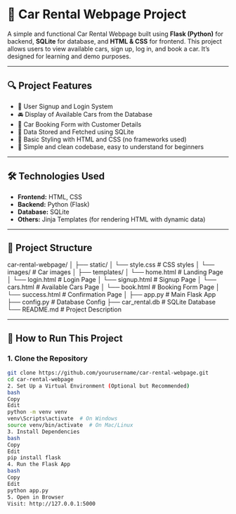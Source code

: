 # 🚗 Car Rental Webpage Project

A simple and functional Car Rental Webpage built using **Flask (Python)** for backend, **SQLite** for database, and **HTML & CSS** for frontend. This project allows users to view available cars, sign up, log in, and book a car. It’s designed for learning and demo purposes.

---

## 🔍 Project Features

- 👤 User Signup and Login System
- 🚘 Display of Available Cars from the Database
- 📝 Car Booking Form with Customer Details
- 💾 Data Stored and Fetched using SQLite
- 🎨 Basic Styling with HTML and CSS (no frameworks used)
- 🧹 Simple and clean codebase, easy to understand for beginners

---

## 🛠️ Technologies Used

- **Frontend:** HTML, CSS
- **Backend:** Python (Flask)
- **Database:** SQLite
- **Others:** Jinja Templates (for rendering HTML with dynamic data)

---

## 📁 Project Structure

car-rental-webpage/
│
├── static/
│ └── style.css # CSS styles
│ └── images/ # Car images
│
├── templates/
│ └── home.html # Landing Page
│ └── login.html # Login Page
│ └── signup.html # Signup Page
│ └── cars.html # Available Cars Page
│ └── book.html # Booking Form Page
│ └── success.html # Confirmation Page
│
├── app.py # Main Flask App
├── config.py # Database Config
├── car_rental.db # SQLite Database
└── README.md # Project Description

---

## 🚀 How to Run This Project

### 1. Clone the Repository

```bash
git clone https://github.com/yourusername/car-rental-webpage.git
cd car-rental-webpage
2. Set Up a Virtual Environment (Optional but Recommended)
bash
Copy
Edit
python -m venv venv
venv\Scripts\activate  # On Windows
source venv/bin/activate  # On Mac/Linux
3. Install Dependencies
bash
Copy
Edit
pip install flask
4. Run the Flask App
bash
Copy
Edit
python app.py
5. Open in Browser
Visit: http://127.0.0.1:5000



